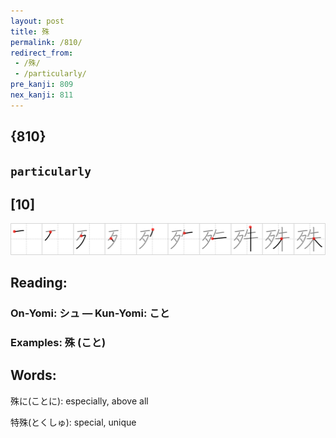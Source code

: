 ```yaml
---
layout: post
title: 殊
permalink: /810/
redirect_from:
 - /殊/
 - /particularly/
pre_kanji: 809
nex_kanji: 811
---
```


## {810}

## `particularly`

## [10]

<div class="stroke"><img src="../images/E6AE8A.png" /></div>

## Reading:

### On-Yomi: シュ &mdash; Kun-Yomi: こと

### Examples: 殊 (こと)

## Words:

殊に(ことに): especially, above all

特殊(とくしゅ): special, unique
